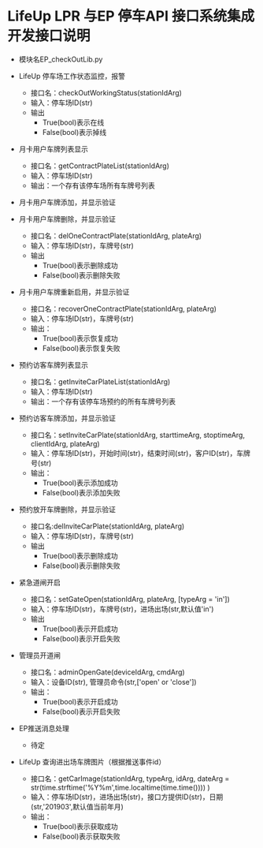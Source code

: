 # LifeUp LPR 与EP 停车API 接口系统集成开发接口说明
- 模块名EP_checkOutLib.py

- LifeUp 停车场工作状态监控，报警
    + 接口名：checkOutWorkingStatus(stationIdArg)
    + 输入：停车场ID(str)
    + 输出
        * True(bool)表示在线
        * False(bool)表示掉线
- 月卡用户车牌列表显示
    + 接口名：getContractPlateList(stationIdArg)
    + 输入：停车场ID(str)
    + 输出：一个存有该停车场所有车牌号列表
- 月卡用户车牌添加，并显示验证
- 月卡用户车牌删除，并显示验证
    + 接口名：delOneContractPlate(stationIdArg, plateArg)
    + 输入：停车场ID(str)，车牌号(str)
    + 输出
        * True(bool)表示删除成功
        * False(bool)表示删除失败
- 月卡用户车牌重新启用，并显示验证
    + 接口名：recoverOneContractPlate(stationIdArg, plateArg)
    + 输入：停车场ID(str)，车牌号(str)
    + 输出：
        * True(bool)表示恢复成功
        * False(bool)表示恢复失败
- 预约访客车牌列表显示
    + 接口名：getInviteCarPlateList(stationIdArg)
    + 输入：停车场ID(str)
    + 输出：一个存有该停车场预约的所有车牌号列表
- 预约访客车牌添加，并显示验证
    + 接口名：setInviteCarPlate(stationIdArg, starttimeArg, stoptimeArg, clientIdArg, plateArg)
    + 输入：停车场ID(str)，开始时间(str)，结束时间(str)，客户ID(str)，车牌号(str)
    + 输出：
        * True(bool)表示添加成功
        * False(bool)表示添加失败
- 预约放开车牌删除，并显示验证
    + 接口名:delInviteCarPlate(stationIdArg, plateArg)
    + 输入：停车场ID(str)，车牌号(str)
    + 输出
        * True(bool)表示删除成功
        * False(bool)表示删除失败
- 紧急道闸开启
    + 接口名：setGateOpen(stationIdArg, plateArg, [typeArg = 'in'])
    + 输入：停车场ID(str)，车牌号(str)，进场出场(str,默认值'in')
    + 输出
        * True(bool)表示开启成功
        * False(bool)表示开启失败
- 管理员开道闸
    + 接口名：adminOpenGate(deviceIdArg, cmdArg)
    + 输入：设备ID(str), 管理员命令(str,['open' or 'close'])
    + 输出：
        * True(bool)表示开启成功
        * False(bool)表示开启失败
- EP推送消息处理
    + 待定
- LifeUp 查询进出场车牌图片（根据推送事件id）
    + 接口名：getCarImage(stationIdArg, typeArg, idArg, dateArg = str(time.strftime('%Y%m',time.localtime(time.time()))) )
    + 输入：停车场ID(str)，进场出场(str)，接口方提供ID(str)，日期(str,'201903',默认值当前年月)
    + 输出：
        * True(bool)表示获取成功
        * False(bool)表示获取失败